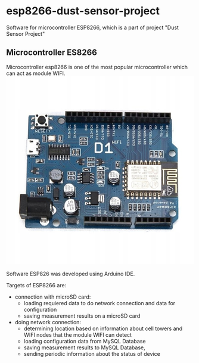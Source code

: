 # esp8266-dust-sensor-project
Software for microcontroller ESP8266, which is a part of project "Dust Sensor Project"

## Microcontroller ES8266
Microcontroller esp8266 is one of the most popular microcontroller which can act as module WIFI. 
<kbd>![Alt text](esp8266.jpg)</kbd>

Software ESP826 was developed using Arduino IDE.

Targets of ESP8266 are:
- connection with microSD card:
  * loading requiered data to do network connection and data for configuration
  * saving measurement results on a microSD card
- doing network connection:
  * determining location based on information about cell towers and WIFI nodes that the module WIFI can detect
  * loading configuration data from MySQL Database
  * saving measurement results to MySQL Database,
  * sending periodic information about the status of device
